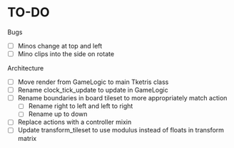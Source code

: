# TO-DO

Bugs
- [ ] Minos change at top and left
- [ ] Mino clips into the side on rotate

Architecture
- [ ] Move render from GameLogic to main Tketris class
- [ ] Rename clock_tick_update to update in GameLogic
- [ ] Rename boundaries in board tileset to more appropriately match action
    - [ ] Rename right to left and left to right
    - [ ] Rename up to down
- [ ] Replace actions with a controller mixin
- [ ] Update transform_tileset to use modulus instead of floats in transform matrix
